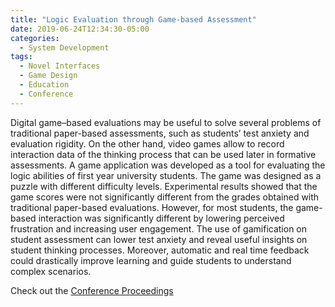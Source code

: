 ```yaml
---
title: "Logic Evaluation through Game-based Assessment"
date: 2019-06-24T12:34:30-05:00
categories:
  - System Development
tags:
  - Novel Interfaces
  - Game Design
  - Education
  - Conference
---
```

Digital game–based evaluations may be useful to solve several problems of traditional paper-based assessments, such as students’ test anxiety and evaluation rigidity. On the other hand, video games allow to record interaction data of the thinking process that can be used later in formative assessments. A game application was developed as a tool for evaluating the logic abilities of first year university students. The game was designed as a puzzle with different difficulty levels. Experimental results showed that the game scores were not significantly different from the grades obtained with traditional paper-based evaluations. However, for most students, the game-based interaction was significantly different by lowering perceived frustration and increasing user engagement. The use of gamification on student assessment can lower test anxiety and reveal useful insights on student thinking processes. Moreover, automatic and real time feedback could drastically improve learning and guide students to understand complex scenarios.

Check out the [Conference Proceedings][URL] 

[URL]: https://link.springer.com/chapter/10.1007/978-3-030-20476-1_25